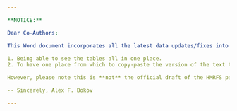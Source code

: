 ```yaml
---

**NOTICE:**

Dear Co-Authors:

This Word document incorporates all the latest data updates/fixes into the tables and into the parts of the text where values from those tables are referenced. This has two goals:

1. Being able to see the tables all in one place.
2. To have one place from which to copy-paste the version of the text that has the up-to-date numbers.

However, please note this is **not** the official draft of the HMRFS paper. Currently, not all sections are included here. Moreover, this document is automatically generated by scripts and will be updated on a regular basis so any edits you make to it will be lost. Please continue treating the document [Updated GPC Outcomes paper 12 27 17.docx](https://cmh.box.com/s/y1yyzvr4jnzf2dy5s1l1tp797z70yn6i) as the working draft.

-- Sincerely, Alex F. Bokov

---
```





